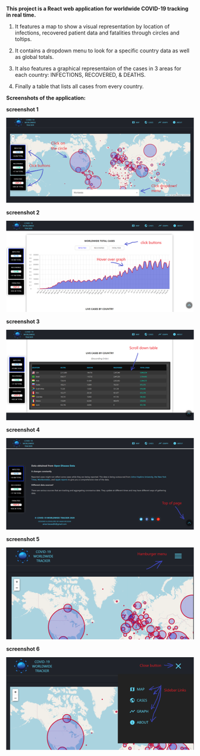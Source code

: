 **This project is a React web application for worldwide COVID-19 tracking in real time.** 

1. It features a map to show a visual representation by location of infections, recovered patient data and fatalities through circles and toltips. 

2. It contains a dropdown menu to look for a specific country data as well as global totals.

3. It also features a graphical representaion of the cases in 3 areas for each country: INFECTIONS, RECOVERED, & DEATHS.

4. Finally a table that lists all cases from every country.

**Screenshots of the application:**

**screenshot 1**

<img src="src/images/screenshots/Capture1.PNG">

**screenshot 2**

<img src='src/images/screenshots/Capture2.PNG'>

**screenshot 3**

<img src='src/images/screenshots/Capture3.PNG'>

**screenshot 4**

<img src='src/images/screenshots/Capture4.PNG'>

**screenshot 5**

<img src='src/images/screenshots/Capture5.PNG'>

**screenshot 6**

<img src='src/images/screenshots/Capture6.PNG'>
